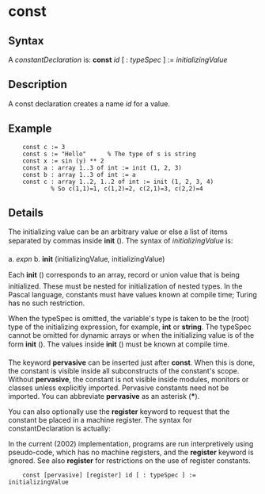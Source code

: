 
# const

## Syntax
A _constantDeclaration_ is:   **const** _id_ [ : _typeSpec_ ] := _initializingValue_

## Description
A const declaration creates a name _id_ for a value.


## Example


        const c := 3
        const s := "Hello"      % The type of s is string
        const x := sin (y) ** 2
        const a : array 1..3 of int := init (1, 2, 3)
        const b : array 1..3 of int := a
        const c : array 1..2, 1..2 of int := init (1, 2, 3, 4)
                % So c(1,1)=1, c(1,2)=2, c(2,1)=3, c(2,2)=4
## Details
The initializing value can be an arbitrary value or else a list of items separated by commas inside **init** (&#133;). The syntax of _initializingValue_ is:


a.   _expn_
b.   **init** (initializingValue, initializingValue)


Each **init** (&#133;) corresponds to an array, record or union value that is being initialized. These must be nested for initialization of nested types. In the Pascal language, constants must have values known at compile time; Turing has no such restriction.

When the typeSpec is omitted, the variable's type is taken to be the (root) type of the initializing expression, for example, **int** or **string**. The typeSpec cannot be omitted for dynamic arrays or when the initializing value is of the form **init** (&#133;). The values inside **init** (&#133;) must be known at compile time.

The keyword **pervasive** can be inserted just after **const**. When this is done, the constant is visible inside all subconstructs of the constant's scope. Without **pervasive**, the constant is not visible inside modules, monitors or classes unless explicitly imported. Pervasive constants need not be imported. You can abbreviate **pervasive** as an asterisk (__*__).

You can also optionally use the **register** keyword to request that the constant be placed in a machine register. The syntax for constantDeclaration is actually:

In the current (2002) implementation, programs are run interpretively using pseudo-code, which has no machine registers, and the **register** keyword is ignored. See also **register** for restrictions on the use of register constants.

        const [pervasive] [register] id [ : typeSpec ] := initializingValue
